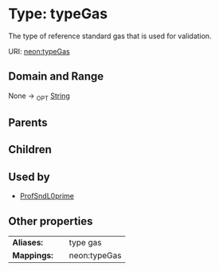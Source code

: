
# Type: typeGas


The type of reference standard gas that is used for validation.

URI: [neon:typeGas](https://data.neonscience.org/typeGas)


## Domain and Range

None ->  <sub>OPT</sub> [String](types/String.md)

## Parents


## Children


## Used by

 * [ProfSndL0prime](ProfSndL0prime.md)

## Other properties

|  |  |  |
| --- | --- | --- |
| **Aliases:** | | type gas |
| **Mappings:** | | neon:typeGas |

